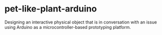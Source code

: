 # pet-like-plant-arduino
Designing an interactive physical object that is in conversation with an issue using Arduino as a microcontroller-based prototyping platform.
